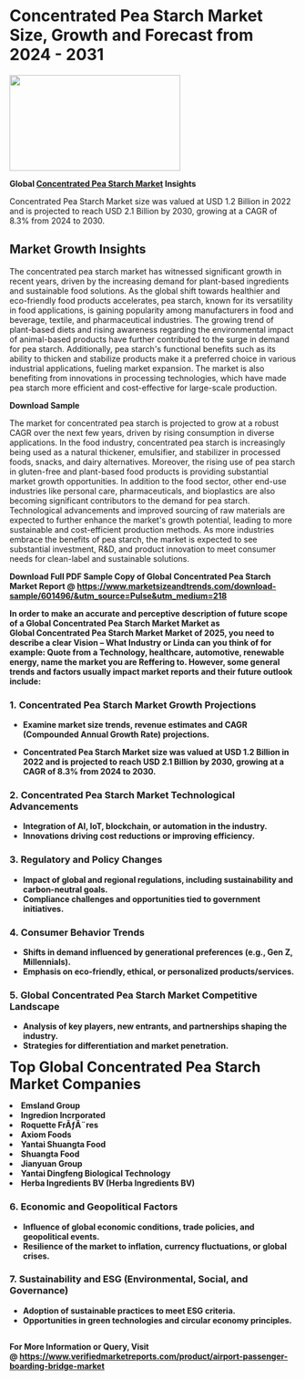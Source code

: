 <H1>Concentrated Pea Starch Market Size, Growth and Forecast from 2024 - 2031</H1><img class="aligncenter size-medium wp-image-584254" src="https://thirdeyenews.in/wp-content/uploads/2024/09/Global-Market-Research-300x168.jpeg" alt="" width="300" height="168" /><p><strong>Global&nbsp;<a href="https://www.marketsizeandtrends.com/download-sample/601496/&amp;utm_source=Pulse&amp;utm_medium=218">Concentrated Pea Starch Market</a> Insights</strong></p><p>Concentrated Pea Starch Market size was valued at USD 1.2 Billion in 2022 and is projected to reach USD 2.1 Billion by 2030, growing at a CAGR of 8.3% from 2024 to 2030.</p><p><h2>Market Growth Insights</h2> <p>The concentrated pea starch market has witnessed significant growth in recent years, driven by the increasing demand for plant-based ingredients and sustainable food solutions. As the global shift towards healthier and eco-friendly food products accelerates, pea starch, known for its versatility in food applications, is gaining popularity among manufacturers in food and beverage, textile, and pharmaceutical industries. The growing trend of plant-based diets and rising awareness regarding the environmental impact of animal-based products have further contributed to the surge in demand for pea starch. Additionally, pea starch's functional benefits such as its ability to thicken and stabilize products make it a preferred choice in various industrial applications, fueling market expansion. The market is also benefiting from innovations in processing technologies, which have made pea starch more efficient and cost-effective for large-scale production.</p> <p><strong>Download Sample</strong></p> <p>The market for concentrated pea starch is projected to grow at a robust CAGR over the next few years, driven by rising consumption in diverse applications. In the food industry, concentrated pea starch is increasingly being used as a natural thickener, emulsifier, and stabilizer in processed foods, snacks, and dairy alternatives. Moreover, the rising use of pea starch in gluten-free and plant-based food products is providing substantial market growth opportunities. In addition to the food sector, other end-use industries like personal care, pharmaceuticals, and bioplastics are also becoming significant contributors to the demand for pea starch. Technological advancements and improved sourcing of raw materials are expected to further enhance the market's growth potential, leading to more sustainable and cost-efficient production methods. As more industries embrace the benefits of pea starch, the market is expected to see substantial investment, R&D, and product innovation to meet consumer needs for clean-label and sustainable solutions.</p> <p><strong></p><p><span class=""><strong>Download Full PDF Sample Copy of Global Concentrated Pea Starch Market Report</strong> @ <a href="https://www.marketsizeandtrends.com/download-sample/601496/&amp;utm_source=Pulse&amp;utm_medium=218" target="_blank">https://www.marketsizeandtrends.com/download-sample/601496/&amp;utm_source=Pulse&amp;utm_medium=218</a></span></p><p>In order to make an accurate and perceptive description of future scope of a Global&nbsp;Concentrated Pea Starch Market Market as Global&nbsp;Concentrated Pea Starch Market Market of 2025, you need to describe a clear Vision &ndash; What Industry or Linda can you think of for example: Quote from a Technology, healthcare, automotive, renewable energy, name the market you are Reffering to. However, some general trends and factors usually impact market reports and their future outlook include:</p><h3>1.&nbsp;<strong>Concentrated Pea Starch Market Growth Projections</strong></h3><ul><li>Examine market size trends, revenue estimates and CAGR (Compounded Annual Growth Rate) projections.</li><li><p>Concentrated Pea Starch Market size was valued at USD 1.2 Billion in 2022 and is projected to reach USD 2.1 Billion by 2030, growing at a CAGR of 8.3% from 2024 to 2030.</p></li></ul><h3>2.&nbsp;<strong>Concentrated Pea Starch Market Technological Advancements</strong></h3><ul><li>Integration of AI, IoT, blockchain, or automation in the industry.</li><li>Innovations driving cost reductions or improving efficiency.</li></ul><h3>3.&nbsp;<strong>Regulatory and Policy Changes</strong></h3><ul><li>Impact of global and regional regulations, including sustainability and carbon-neutral goals.</li><li>Compliance challenges and opportunities tied to government initiatives.</li></ul><h3>4.&nbsp;<strong>Consumer Behavior Trends</strong></h3><ul><li>Shifts in demand influenced by generational preferences (e.g., Gen Z, Millennials).</li><li>Emphasis on eco-friendly, ethical, or personalized products/services.</li></ul><h3>5.&nbsp;<strong>Global Concentrated Pea Starch Market Competitive Landscape</strong></h3><ul><li>Analysis of key players, new entrants, and partnerships shaping the industry.</li><li>Strategies for differentiation and market penetration.</li></ul><p data-pm-slice="1 1 []"><span style="color: inherit; font-family: inherit; font-size: 25px;">Top Global Concentrated Pea Starch Market Companies</span></p><div class="" data-test-id=""><p><li>Emsland Group</li><li> Ingredion Incrporated</li><li> Roquette FrÃƒÂ¨res</li><li> Axiom Foods</li><li> Yantai Shuangta Food</li><li> Shuangta Food</li><li> Jianyuan Group</li><li> Yantai Dingfeng Biological Technology</li><li> Herba Ingredients BV (Herba Ingredients BV)</li></p></div><h3>6.&nbsp;<strong>Economic and Geopolitical Factors</strong></h3><ul><li>Influence of global economic conditions, trade policies, and geopolitical events.</li><li>Resilience of the market to inflation, currency fluctuations, or global crises.</li></ul><h3>7.&nbsp;<strong>Sustainability and ESG (Environmental, Social, and Governance)</strong></h3><ul><li>Adoption of sustainable practices to meet ESG criteria.</li><li>Opportunities in green technologies and circular economy principles.</li></ul><h2><strong style="font-size: 14px;">For More Information or Query, Visit @&nbsp;</strong><a style="background-color: #ffffff; font-size: 14px;" href="https://www.marketsizeandtrends.com/report/concentrated-pea-starch-market/" target="_blank">https://www.verifiedmarketreports.com/product/airport-passenger-boarding-bridge-market</a></h2>

